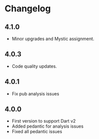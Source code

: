 # Changelog

## 4.1.0

- Minor upgrades and Mystic assignment.

## 4.0.3

- Code quality updates.

## 4.0.1

- Fix pub analysis issues

## 4.0.0

- First version to support Dart v2
- Added pedantic for analysis issues
- Fixed all pedantic issues
